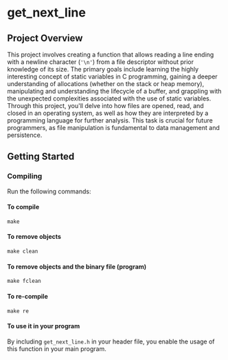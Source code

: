 # get_next_line

## Project Overview
This project involves creating a function that allows reading a line ending with a newline character (`'\n'`) from a file descriptor without prior knowledge of its size. The primary goals include learning the highly interesting concept of static variables in C programming, gaining a deeper understanding of allocations (whether on the stack or heap memory), manipulating and understanding the lifecycle of a buffer, and grappling with the unexpected complexities associated with the use of static variables. Through this project, you'll delve into how files are opened, read, and closed in an operating system, as well as how they are interpreted by a programming language for further analysis. This task is crucial for future programmers, as file manipulation is fundamental to data management and persistence.

## Getting Started

### Compiling
Run the following commands:

#### To compile
```
make
```
#### To remove objects
```
make clean
```
#### To remove objects and the binary file (program)
```
make fclean
```
#### To re-compile
```
make re
```
#### To use it in your program
By including `get_next_line.h` in your header file, you enable the usage of this function in your main program.
